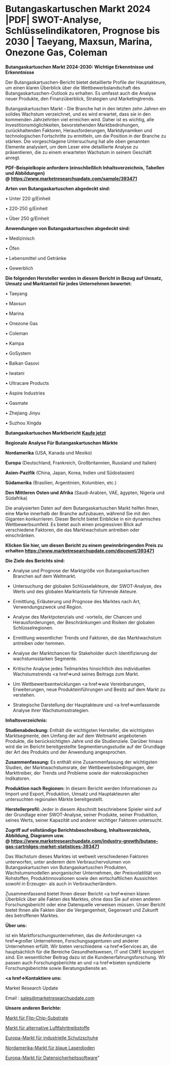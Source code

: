 # Butangaskartuschen Markt 2024 |PDF| SWOT-Analyse, Schlüsselindikatoren, Prognose bis 2030 | Taeyang, Maxsun, Marina, Onezone Gas, Coleman

<strong>Butangaskartuschen Markt 2024-2030: Wichtige Erkenntnisse und Erkenntnisse</strong>

Der Butangaskartuschen-Bericht bietet detaillierte Profile der Hauptakteure, um einen klaren Überblick über die Wettbewerbslandschaft des Butangaskartuschen-Outlook zu erhalten. Es umfasst auch die Analyse neuer Produkte, den Finanzüberblick, Strategien und Marketingtrends.

Butangaskartuschen Markt - Die Branche hat in den letzten zehn Jahren ein solides Wachstum verzeichnet, und es wird erwartet, dass sie in den kommenden Jahrzehnten viel erreichen wird. Daher ist es wichtig, alle Investitionsmöglichkeiten, bevorstehenden Marktbedrohungen, zurückhaltenden Faktoren, Herausforderungen, Marktdynamiken und technologischen Fortschritte zu ermitteln, um die Position in der Branche zu stärken. Die vorgeschlagene Untersuchung hat alle oben genannten Elemente analysiert, um dem Leser eine detaillierte Analyse zu präsentieren, die zu einem erwarteten Wachstum in seinem Geschäft anregt.

<strong><b>PDF-Beispielkopie anfordern (einschließlich Inhaltsverzeichnis, Tabellen und Abbildungen) @ </b></strong><strong><a href=https://www.marketresearchupdate.com/sample/393471><strong>https://www.marketresearchupdate.com/sample/393471</u></a></strong></strong>

<strong>Arten von Butangaskartuschen abgedeckt sind:</strong>

• Unter 220 g/Einheit

• 220-250 g/Einheit

• Über 250 g/Einheit

<strong>Anwendungen von Butangaskartuschen abgedeckt sind:</strong>

• Medizinisch

• Öfen

• Lebensmittel und Getränke

• Gewerblich

<strong>Die folgenden Hersteller werden in diesem Bericht in Bezug auf Umsatz, Umsatz und Marktanteil für jedes Unternehmen bewertet:</strong>

• Taeyang

• Maxsun

• Marina

• Onezone Gas

• Coleman

• Kampa

• GoSystem

• Balkan Gasovi

• Iwatani

• Ultracare Products

• Aspire Industries

• Gasmate

• Zhejiang Jinyu

• Suzhou Xingda

<strong>Butangaskartuschen Marktbericht <a href=https://www.marketresearchupdate.com/buynow/393471>Kaufe jetzt</a></strong>

<strong>Regionale Analyse Für Butangaskartuschen Märkte</strong>

<strong>Nordamerika</strong> (USA, Kanada und Mexiko)

<strong>Europa</strong> (Deutschland, Frankreich, Großbritannien, Russland und Italien)

<strong>Asien-Pazifik</strong> (China, Japan, Korea, Indien und Südostasien)

<strong>Südamerika</strong> (Brasilien, Argentinien, Kolumbien, etc.)

<strong>Den Mittleren</strong> <strong>Osten und Afrika</strong> (Saudi-Arabien, VAE, ägypten, Nigeria und Südafrika)

Die analysierten Daten auf dem Butangaskartuschen Markt helfen Ihnen, eine Marke innerhalb der Branche aufzubauen, während Sie mit den Giganten konkurrieren. Dieser Bericht bietet Einblicke in ein dynamisches Wettbewerbsumfeld. Es bietet auch einen progressiven Blick auf verschiedene Faktoren, die das Marktwachstum antreiben oder einschränken.

<strong>Klicken Sie hier, um diesen Bericht zu einem gewinnbringenden Preis zu erhalten
</strong><strong><a href=https://www.marketresearchupdate.com/discount/393471>https://www.marketresearchupdate.com/discount/393471</b></u></strong></a>

<strong>Die Ziele des Berichts sind:</strong>

- Analyse und Prognose der Marktgröße von Butangaskartuschen Branchen auf dem Weltmarkt.

- Untersuchung der globalen Schlüsselakteure, der SWOT-Analyse, des Werts und des globalen Marktanteils für führende Akteure.

- Ermittlung, Erläuterung und Prognose des Marktes nach Art, Verwendungszweck und Region.

- Analyse des Marktpotenzials und -vorteils, der Chancen und Herausforderungen, der Beschränkungen und Risiken der globalen Schlüsselregionen.

- Ermittlung wesentlicher Trends und Faktoren, die das Marktwachstum antreiben oder hemmen.

- Analyse der Marktchancen für Stakeholder durch Identifizierung der wachstumsstarken Segmente.

- Kritische Analyse jedes Teilmarktes hinsichtlich des individuellen Wachstumstrends <a href=>und</a> seines Beitrags zum Markt.

- Um Wettbewerbsentwicklungen <a href=>wie</a> Vereinbarungen, Erweiterungen, neue Produkteinführungen und Besitz auf dem Markt zu verstehen.

- Strategische Darstellung der Hauptakteure und <a href=>umfas</a>sende Analyse ihrer Wachstumsstrategien.

<strong>Inhaltsverzeichnis:</strong>

<strong>Studienabdeckung:</strong> Enthält die wichtigsten Hersteller, die wichtigsten Marktsegmente, den Umfang der auf dem Weltmarkt angebotenen Produkte, die berücksichtigten Jahre und die Studienziele. Darüber hinaus wird die im Bericht bereitgestellte Segmentierungsstudie auf der Grundlage der Art des Produkts und der Anwendung angesprochen.

<strong>Zusammenfassung:</strong> Es enthält eine Zusammenfassung der wichtigsten Studien, der Marktwachstumsrate, der Wettbewerbsbedingungen, der Markttreiber, der Trends und Probleme sowie der makroskopischen Indikatoren.

<strong>Produktion nach Regionen:</strong> In diesem Bericht werden Informationen zu Import und Export, Produktion, Umsatz und Hauptakteuren aller untersuchten regionalen Märkte bereitgestellt.

<strong>Herstellerprofil:</strong> Jeder in diesem Abschnitt beschriebene Spieler wird auf der Grundlage einer SWOT-Analyse, seiner Produkte, seiner Produktion, seines Werts, seiner Kapazität und anderer wichtiger Faktoren untersucht.

<strong><b>Zugriff auf vollständige Berichtsbeschreibung, Inhaltsverzeichnis, Abbildung, Diagramm usw. @ </b></strong><strong><a href=https://www.marketresearchupdate.com/industry-growth/butane-gas-cartridges-market-statistices-393471>https://www.marketresearchupdate.com/industry-growth/butane-gas-cartridges-market-statistices-393471</a></strong>

Das Wachstum dieses Marktes ist weltweit verschiedenen Faktoren unterworfen, unter anderem dem Verbrauchervolumen von Butangaskartuschen von Butangaskartuschen Produkten, Wachstumsmodellen anorganischer Unternehmen, der Preisvolatilität von Rohstoffen, Produktinnovationen sowie den wirtschaftlichen Aussichten sowohl in Erzeuger- als auch in Verbraucherländern.

Zusammenfassend bietet Ihnen dieser Bericht <a href=>einen</a> klaren Überblick über alle Fakten des Marktes, ohne dass Sie auf einen anderen Forschungsbericht oder eine Datenquelle verweisen müssen. Unser Bericht bietet Ihnen alle Fakten über die Vergangenheit, Gegenwart und Zukunft des betroffenen Marktes.

<strong>Über uns:</strong>

 ist ein Marktforschungsunternehmen, das die Anforderungen <a href=>großer</a> Unternehmen, Forschungsagenturen und anderer Unternehmen erfüllt. Wir bieten verschiedene <a href=>Services</a> an, die hauptsächlich für die Bereiche Gesundheitswesen, IT und CMFE konzipiert sind. Ein wesentlicher Beitrag dazu ist die Kundenerfahrungsforschung. Wir passen auch Forschungsberichte an und <a href=>bieten</a> syndizierte Forschungsberichte sowie Beratungsdienste an.

<strong><a href=>Kontaktiere uns:</a></strong>

Market Research Update

Email : sales@marketresearchupdate.com

<strong>Unsere anderen Berichte:</strong>

<a href=https://www.linkedin.com/pulse/flip-chip-substrate-market-has-huge-demand-worldwide-profiling>Markt für Flip-Chip-Substrate</a>

<a href=https://www.linkedin.com/pulse/aviation-alternative-fuel-market-research>Markt für alternative Luftfahrttreibstoffe</a>

<a href=https://www.linkedin.com/pulse/europe-industrial-protective-footwear-market-trends>Europa-Markt für industrielle Schutzschuhe</a>

<a href=https://www.linkedin.com/pulse/north-america-blue-laser-diode-market-2023>Nordamerika-Markt für blaue Laserdioden</a>

<a href=https://www.linkedin.com/pulse/europe-data-security-software-market-upcoming>Europa-Markt für Datensicherheitssoftware</a>"
